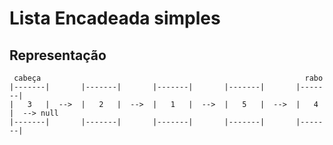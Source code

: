 # Lista Encadeada simples

## Representação

     cabeça                                                           rabo
    |-------|       |-------|       |-------|       |-------|       |-------|
    |   3   |  -->  |   2   |  -->  |   1   |  -->  |   5   |  -->  |   4   |  --> null
    |-------|       |-------|       |-------|       |-------|       |-------|